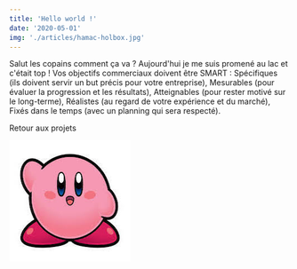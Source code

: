 ```yaml
---
title: 'Hello world !'
date: '2020-05-01'
img: './articles/hamac-holbox.jpg'
---
```

Salut les copains comment ça va ?
Aujourd'hui je me suis promené au lac et c'était top !
Vos objectifs commerciaux doivent être SMART :
Spécifiques (ils doivent servir un but précis pour votre entreprise),
Mesurables (pour évaluer la progression et les résultats),
Atteignables (pour rester motivé sur le long-terme),
Réalistes (au regard de votre expérience et du marché),
Fixés dans le temps (avec un planning qui sera respecté).  

<Link to='/projets/'>Retour aux projets</Link>

![Kirby](./kirby.jpeg)